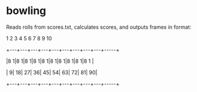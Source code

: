 # bowling

Reads rolls from scores.txt, calculates scores, and outputs frames in format:

  1   2   3   4   5   6   7   8   9    10
  
+---+---+---+---+---+---+---+---+---+-----+

|8 1|8 1|8 1|8 1|8 1|8 1|8 1|8 1|8 1|8 1  |

|  9| 18| 27| 36| 45| 54| 63| 72| 81|   90|

+---+---+---+---+---+---+---+---+---+-----+
